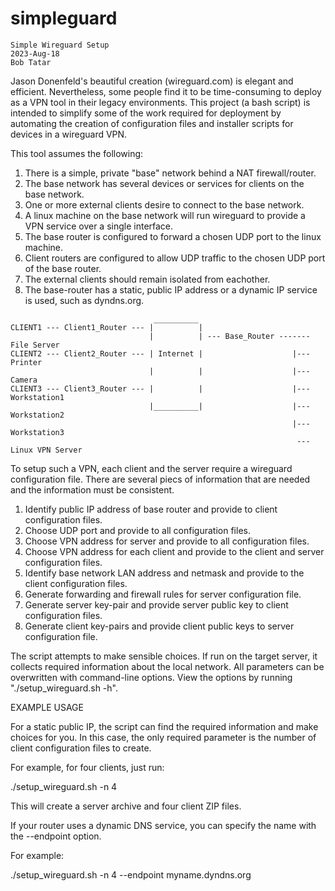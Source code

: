 # simpleguard
```
Simple Wireguard Setup
2023-Aug-18 
Bob Tatar
```
  
Jason Donenfeld's beautiful creation (wireguard.com) is elegant and efficient. Nevertheless, some 
people find it to be time-consuming to deploy as a VPN tool in their legacy environments. This project
(a bash script) is intended to simplify some of the work required for deployment by automating the creation of 
configuration files and installer scripts for devices in a wireguard VPN.

This tool assumes the following:

1. There is a simple, private "base" network behind a NAT firewall/router.
2. The base network has several devices or services for clients on the base network.
3. One or more external clients desire to connect to the base network.
4. A linux machine on the base network will run wireguard to provide a VPN service over a single interface.
5. The base router is configured to forward a chosen UDP port to the linux machine.
6. Client routers are configured to allow UDP traffic to the chosen UDP port of the base router.
7. The external clients should remain isolated from eachother.
8. The base-router has a static, public IP address or a dynamic IP service is used, such as dyndns.org.

```
                                __________
CLIENT1 --- Client1_Router --- |          |
                               |          | --- Base_Router ------- File Server
CLIENT2 --- Client2_Router --- | Internet |                    |--- Printer
                               |          |                    |--- Camera
CLIENT3 --- Client3_Router --- |          |                    |--- Workstation1
                               |__________|                    |--- Workstation2
                                                               |--- Workstation3
                                                                --- Linux VPN Server

```
To setup such a VPN, each client and the server require a wireguard configuration file.
There are several piecs of information that are needed and the information must be consistent.

1. Identify public IP address of base router and provide to client configuration files.
2. Choose UDP port and provide to all configuration files.
3. Choose VPN address for server and provide to all configuration files.
4. Choose VPN address for each client and provide to the client and server configuration files.
5. Identify base network LAN address and netmask and provide to the client configuration files.
6. Generate forwarding and firewall rules for server configuration file.
7. Generate server key-pair and provide server public key to client configuration files.
8. Generate client key-pairs and provide client public keys to server configuration file.

The script attempts to make sensible choices. If run on the target server, it collects required 
information about the local network. All parameters can be overwritten with command-line
options.  View the options by running "./setup_wireguard.sh -h".



EXAMPLE USAGE

For a static public IP, the script can find the required information and make choices for you.
In this case, the only required parameter is the number of client configuration files to create.

For example, for four clients, just run:

./setup_wireguard.sh -n 4

This will create a server archive and four client ZIP files.

If your router uses a dynamic DNS service, you can specify the name with the --endpoint option.

For example:

./setup_wireguard.sh -n 4 --endpoint myname.dyndns.org
